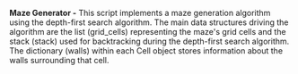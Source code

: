 **Maze Generator -** This script implements a maze generation algorithm using the depth-first search algorithm. The main data structures driving the algorithm are the list (grid_cells) representing the maze's grid cells and the stack (stack) used for backtracking during the depth-first search algorithm. The dictionary (walls) within each Cell object stores information about the walls surrounding that cell.
